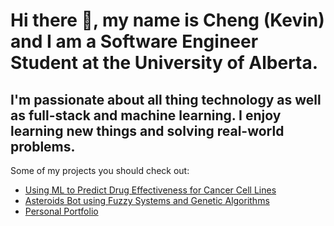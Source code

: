 <h1>Hi there 👋, my name is Cheng (Kevin) and I am a Software Engineer Student at the University of Alberta.</h1>
<h2>I'm passionate about all thing technology as well as full-stack and machine learning. I enjoy learning new things and solving real-world problems.</h2>

Some of my projects you should check out:
- [Using ML to Predict Drug Effectiveness for Cancer Cell Lines](https://github.com/parshva-s/cancer-drug-sensitivity-research)
- [Asteroids Bot using Fuzzy Systems and Genetic Algorithms](https://github.com/M4DF1R3/KesslerGameFuzzy)
- [Personal Portfolio](https://cq4-portfolio.vercel.app/)

